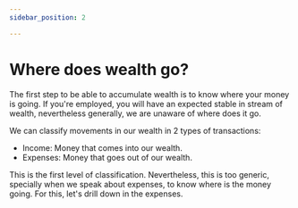 ```yaml
---
sidebar_position: 2

---
```

# Where does wealth go?

The first step to be able to accumulate wealth is to know where your money is going. If you're employed, you will have an expected stable in stream of wealth, nevertheless generally, we are unaware of where does it go.

We can classify movements in our wealth in 2 types of transactions:

* Income: Money that comes into our wealth.
* Expenses: Money that goes out of our wealth.

This is the first level of classification. Nevertheless, this is too generic, specially when we speak about expenses, to know where is the money going. For this, let's drill down in the expenses.